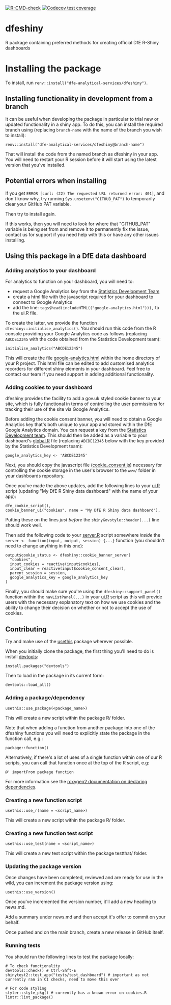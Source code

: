 <!-- badges: start -->
[![R-CMD-check](https://github.com/dfe-analytical-services/dfeshiny/actions/workflows/R-CMD-check.yaml/badge.svg)](https://github.com/dfe-analytical-services/dfeshiny/actions/workflows/R-CMD-check.yaml)
[![Codecov test coverage](https://codecov.io/gh/dfe-analytical-services/dfeshiny/branch/main/graph/badge.svg)](https://app.codecov.io/gh/dfe-analytical-services/dfeshiny?branch=main)
<!-- badges: end -->

# dfeshiny

R package containing preferred methods for creating official DfE R-Shiny dashboards 

# Installing the package
To install, run `renv::install("dfe-analytical-services/dfeshiny")`.

## Installing functionality in development from a branch

It can be useful when developing the package in particular to trial new or updated functionality in a shiny app. To do this, you can install the required branch using (replacing `branch-name` with the name of the branch you wish to install):

`renv::install("dfe-analytical-services/dfeshiny@branch-name")`

That will install the code from the named branch as dfeshiny in your app. You will need to restart your R session before it will start using the latest version that you've installed.

## Potential errors when installing
If you get `ERROR [curl: (22) The requested URL returned error: 401]`, and don't know why, try running `Sys.unsetenv("GITHUB_PAT")` to temporarily clear your GitHub PAT variable.

Then try to install again. 

If this works, then you will need to look for where that "GITHUB_PAT" variable is being set from and remove it to permanently fix the issue, contact us for support if you need help with this or have any other issues installing.

## Using this package in a DfE data dashboard

### Adding analytics to your dashboard

For analytics to function on your dashboard, you will need to:

- request a Google Analytics key from the [Statistics Development Team](mailto:statistics.development@education.gov.uk)
- create a html file with the javascript required for your dashboard to connect to Google Analytics
- add the line: `tags$head(includeHTML(("google-analytics.html"))),` to the ui.R file.

To create the latter, we provide the function `dfeshiny::initialise_analytics()`. You should run this code from the R console providing your Google Analytics code as follows (replacing `ABCDE12345` with the code obtained from the Statistics Development team):

```
initialise_analytics("ABCDE12345")
```

This will create the file [google-analytics.html](google-analytics.html) within the home directory of your R project. This html file can be edited to add customised analytics recorders for different shiny elements in your dashboard. Feel free to contact our team if you need support in adding additional functionality.

### Adding cookies to your dashboard

dfeshiny provides the facility to add a gov.uk styled cookie banner to your 
site, which is fully functional in terms of controlling the user permissions for
tracking their use of the site via Google Analytics.

Before adding the cookie consent banner, you will need to obtain a Google 
Analytics key that's both unique to your app and stored within the DfE Google
Analytics domain. You can request a key from the 
[Statistics Development team](mailto:statistics.development@education.gov.uk). 
This should then be added as a variable to your dashboard's 
[global.R](https://github.com/dfe-analytical-services/dfeshiny/blob/cookie-module/tests/test_dashboard/global.R) 
file (replacing `ABCDE12345` below with the key provided by the Statistics 
Development team):

```
google_analytics_key <- 'ABCDE12345'
```

Next, you should copy the javascript file
([cookie_consent.js](https://raw.githubusercontent.com/dfe-analytical-services/dfeshiny/cookie-module/js/cookie-consent.js)) 
necessary for controlling the cookie storage in the user's browser to the `www/` 
folder in your dashboards repository.

Once you've made the above updates, add the following lines to your 
[ui.R](https://github.com/dfe-analytical-services/dfeshiny/blob/cookie-module/tests/test_dashboard/ui.R) 
script (updating "My DfE R Shiny data dashboard" with the name of your app):

```
dfe_cookie_script(),
cookie_banner_ui("cookies", name = "My DfE R Shiny data dashboard"),
```

Putting these on the lines *just before* the `shinyGovstyle::header(...)` line 
should work well.

Then add the following code to your
[server.R](https://github.com/dfe-analytical-services/dfeshiny/blob/cookie-module/tests/test_dashboard/server.R) 
script somewhere *inside* the `server <- function(input, output, session) {...}` 
function (you shouldn't need 
to change anything in this one):

```
output$cookie_status <- dfeshiny::cookie_banner_server(
  "cookies",
  input_cookies = reactive(input$cookies),
  input_clear = reactive(input$cookie_consent_clear),
  parent_session = session,
  google_analytics_key = google_analytics_key
)
```

Finally, you should make sure you're using the `dfeshiny::support_panel()` 
function within the `navListPanel(...)` in your 
[ui.R](https://github.com/dfe-analytical-services/dfeshiny/blob/cookie-module/tests/test_dashboard/ui.R) 
script as this will provide
users with the necessary explanatory text on how we use cookies and the ability 
to change their decision on whether or not to accept the use of cookies.

## Contributing

Try and make use of the [usethis](https://usethis.r-lib.org/) package wherever possible.

When you initially clone the package, the first thing you'll need to do is install [devtools](https://devtools.r-lib.org/):

```
install.packages("devtools")
```

Then to load in the package in its current form:

```
devtools::load_all()
```

### Adding a package/dependency

`usethis::use_package(<package_name>)`

This will create a new script within the package R/ folder.

Note that when adding a function from another package into one of the dfeshiny functions you will need to explicitly state the package in the function call, e.g.:

```package::function()```

Alternatively, if there's a lot of uses of a single function within one of our R scripts, you can call that function once at the top of the R script, e.g:

```
@' importFrom package function
```

For more information see the [roxygen2 documentation on declaring dependencies](https://roxygen2.r-lib.org/articles/namespace.html).

### Creating a new function script

`usethis::use_r(name = <script_name>)`

This will create a new script within the package R/ folder.

### Creating a new function test script

`usethis::use_test(name = <script_name>)`

This will create a new test script within the package testthat/ folder.

### Updating the package version

Once changes have been completed, reviewed and are ready for use in the wild, you
can increment the package version using:

`usethis::use_version()`

Once you've incremented the version number, it'll add a new heading to news.md.

Add a summary under news.md and then accept it's offer to commit on your behalf.

Once pushed and on the main branch, create a new release in GitHub itself.

### Running tests

You should run the following lines to test the package locally:
``` 
# To check functionality
devtools::check() # Ctrl-Shft-E
shinytest2::test_app("tests/test_dashboard") # important as not currently ran in CI checks, need to move this over

# For code styling
styler::style_pkg() # currently has a known error on cookies.R
lintr::lint_package()
```
